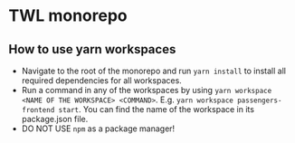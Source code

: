 # TWL monorepo

## How to use yarn workspaces

- Navigate to the root of the monorepo and run `yarn install` to install all required dependencies for all workspaces.
- Run a command in any of the workspaces by using `yarn workspace <NAME OF THE WORKSPACE> <COMMAND>`. E.g. `yarn workspace passengers-frontend start`. You can find the name of the workspace in its package.json file.
- DO NOT USE `npm` as a package manager!
